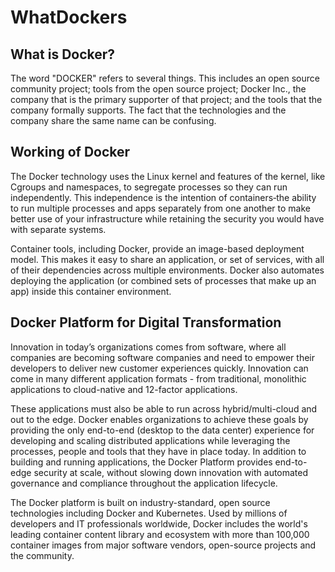 # WhatDockers

## What is Docker?
The word "DOCKER" refers to several things. This includes an open source community project; tools from the open source project; Docker Inc., the company that is the primary supporter of that project; and the tools that the company formally supports. The fact that the technologies and the company share the same name can be confusing.

## Working of Docker

The Docker technology uses the Linux kernel and features of the kernel, like Cgroups and namespaces, to segregate processes so they can run independently. This independence is the intention of containers‐the ability to run multiple processes and apps separately from one another to make better use of your infrastructure while retaining the security you would have with separate systems.

Container tools, including Docker, provide an image-based deployment model. This makes it easy to share an application, or set of services, with all of their dependencies across multiple environments. Docker also automates deploying the application (or combined sets of processes that make up an app) inside this container environment.

## Docker Platform for Digital Transformation
Innovation in today’s organizations comes from software, where all companies are becoming software companies and need to empower their developers to deliver new customer experiences quickly. Innovation can come in many different application formats - from traditional, monolithic applications to cloud-native and 12-factor applications.

These applications must also be able to run across hybrid/multi-cloud and out to the edge. Docker enables organizations to achieve these goals by providing the only end-to-end (desktop to the data center) experience for developing and scaling distributed applications while leveraging the processes, people and tools that they have in place today. In addition to building and running applications, the Docker Platform provides end-to-edge security at scale, without slowing down innovation with automated governance and compliance throughout the application lifecycle.

The Docker platform is built on industry-standard, open source technologies including Docker and Kubernetes. Used by millions of developers and IT professionals worldwide, Docker includes the world's leading container content library and ecosystem with more than 100,000 container images from major software vendors, open-source projects and the community.
